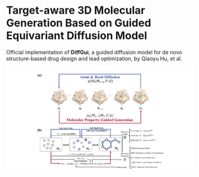 # Target-aware 3D Molecular Generation Based on Guided Equivariant Diffusion Model
Official implementation of **DiffGui**, a guided diffusion model for de novo structure-based drug design and lead optimization, by Qiaoyu Hu, et al.

<p align="center">
  <img src="figures/overview.png" /> 
</p>
